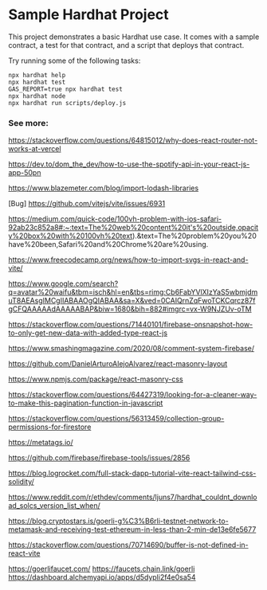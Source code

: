 # Sample Hardhat Project

This project demonstrates a basic Hardhat use case. It comes with a sample contract, a test for that contract, and a script that deploys that contract.

Try running some of the following tasks:

```shell
npx hardhat help
npx hardhat test
GAS_REPORT=true npx hardhat test
npx hardhat node
npx hardhat run scripts/deploy.js
```

### See more:

https://stackoverflow.com/questions/64815012/why-does-react-router-not-works-at-vercel

https://dev.to/dom_the_dev/how-to-use-the-spotify-api-in-your-react-js-app-50pn

https://www.blazemeter.com/blog/import-lodash-libraries

[Bug] https://github.com/vitejs/vite/issues/6931

https://medium.com/quick-code/100vh-problem-with-ios-safari-92ab23c852a8#:~:text=The%20web%20content%20it's%20outside,opacity%20box%20with%20100vh%20text).&text=The%20problem%20you%20have%20been,Safari%20and%20Chrome%20are%20using.

https://www.freecodecamp.org/news/how-to-import-svgs-in-react-and-vite/

https://www.google.com/search?q=avatar%20waifu&tbm=isch&hl=en&tbs=rimg:Cb6FabYVlXIzYaS5wbmjdmuT8AEAsgIMCgIIABAAOgQIABAA&sa=X&ved=0CAIQrnZqFwoTCKCqrcz87fgCFQAAAAAdAAAAABAP&biw=1680&bih=882#imgrc=vx-W9NJZUv-oTM

https://stackoverflow.com/questions/71440101/firebase-onsnapshot-how-to-only-get-new-data-with-added-type-react-js

https://www.smashingmagazine.com/2020/08/comment-system-firebase/

https://github.com/DanielArturoAlejoAlvarez/react-masonry-layout

https://www.npmjs.com/package/react-masonry-css

https://stackoverflow.com/questions/64427319/looking-for-a-cleaner-way-to-make-this-pagination-function-in-javascript

https://stackoverflow.com/questions/56313459/collection-group-permissions-for-firestore

https://metatags.io/

https://github.com/firebase/firebase-tools/issues/2856

https://blog.logrocket.com/full-stack-dapp-tutorial-vite-react-tailwind-css-solidity/

https://www.reddit.com/r/ethdev/comments/ljuns7/hardhat_couldnt_download_solcs_version_list_when/

https://blog.cryptostars.is/goerli-g%C3%B6rli-testnet-network-to-metamask-and-receiving-test-ethereum-in-less-than-2-min-de13e6fe5677

https://stackoverflow.com/questions/70714690/buffer-is-not-defined-in-react-vite

https://goerlifaucet.com/
https://faucets.chain.link/goerli
https://dashboard.alchemyapi.io/apps/d5dypli2f4e0sa54
